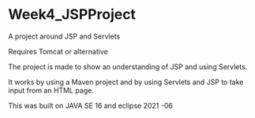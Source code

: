 # Week4_JSPProject
 A project around JSP and Servlets
 
Requires Tomcat or alternative

The project is made to show an understanding of JSP and using Servlets.

It works by using a Maven project and by using Servlets and JSP to take input from an HTML page.

This was built on JAVA SE 16 and eclipse 2021 -06
